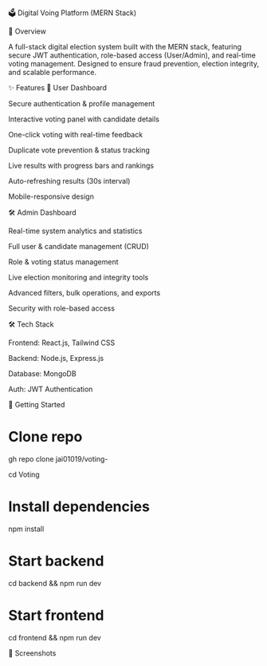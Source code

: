 🗳️ Digital Voing Platform (MERN Stack)


📌 Overview

A full-stack digital election system built with the MERN stack, featuring secure JWT authentication, role-based access (User/Admin), and real-time voting management. Designed to ensure fraud prevention, election integrity, and scalable performance.

✨ Features
👤 User Dashboard

Secure authentication & profile management

Interactive voting panel with candidate details

One-click voting with real-time feedback

Duplicate vote prevention & status tracking

Live results with progress bars and rankings

Auto-refreshing results (30s interval)

Mobile-responsive design

🛠️ Admin Dashboard

Real-time system analytics and statistics

Full user & candidate management (CRUD)

Role & voting status management

Live election monitoring and integrity tools

Advanced filters, bulk operations, and exports

Security with role-based access

🛠️ Tech Stack

Frontend: React.js, Tailwind CSS

Backend: Node.js, Express.js

Database: MongoDB

Auth: JWT Authentication


🚀 Getting Started

# Clone repo
gh repo clone jai01019/voting-



cd Voting

# Install dependencies
npm install

# Start backend
cd backend && npm run dev

# Start frontend
cd frontend && npm run dev

📸 Screenshots
